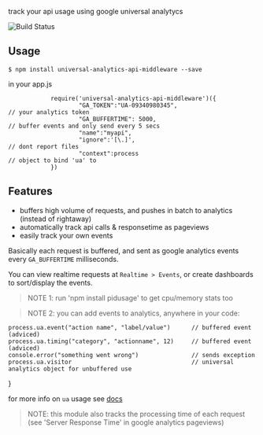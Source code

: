 track your api usage using google universal analytycs 

![Build Status](https://travis-ci.org/--js.svg?branch=master)

## Usage

    $ npm install universal-analytics-api-middleware --save

in your app.js

                require('universal-analytics-api-middleware')({
                        "GA_TOKEN":"UA-09340980345",                     // your analytics token
                        "GA_BUFFERTIME": 5000,                           // buffer events and only send every 5 secs
                        "name":"myapi", 
                        "ignore":'[\.]',                                 // dont report files
                        "context":process                                // object to bind 'ua' to
                })


## Features

* buffers high volume of requests, and pushes in batch to analytics (instead of rightaway)
* automatically track api calls & responsetime as pageviews
* easily track your own events

Basically each request is buffered, and sent as google analytics events every `GA_BUFFERTIME` milliseconds.

You can view realtime requests at `Realtime > Events`,  or create dashboards to sort/display the events.
				
> NOTE 1: run 'npm install pidusage' to get cpu/memory stats too

> NOTE 2: you can add events to analytics, anywhere in your code:

    process.ua.event("action name", "label/value")      // buffered event (adviced)
    process.ua.timing("category", "actionname", 12)     // buffered event (adviced)
    console.error("something went wrong")               // sends exception 
    process.ua.visitor                                  // universal analytics object for unbuffered use 

}

for more info on `ua` usage see [docs](https://npmjs.org/package/universal-analytics)

> NOTE: this module also tracks the processing time of each request (see 'Server Response Time' in google analytics pageviews)
